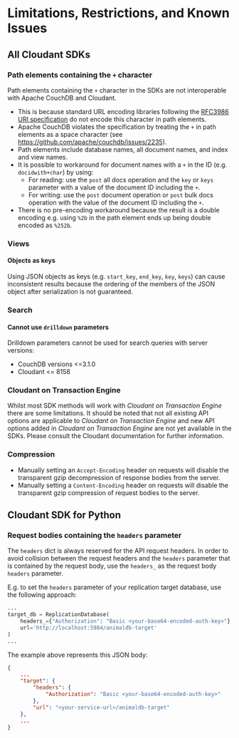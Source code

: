 <!-- This section applied from common template, do not edit in language specific repository KNOWN_ISSUES file -->
# Limitations, Restrictions, and Known Issues

## All Cloudant SDKs

### Path elements containing the `+` character

Path elements containing the `+` character in the SDKs are not interoperable with Apache CouchDB and Cloudant.
* This is because standard URL encoding libraries following the [RFC3986 URI specification](https://tools.ietf.org/html/rfc3986#section-3.3) do not encode this character in path elements.
* Apache CouchDB violates the specification by treating the `+` in path elements as a space character (see https://github.com/apache/couchdb/issues/2235).
* Path elements include database names, all document names, and index and view names.
* It is possible to workaround for document names with a `+` in the ID (e.g. `docidwith+char`) by using:
    * For reading: use the `post` all docs operation and the `key` or `keys` parameter with a value of the document ID including the `+`.
    * For writing: use the `post` document operation or `post` bulk docs operation with the value of the document ID including the `+`.
* There is no pre-encoding workaround because the result is a double encoding e.g. using `%2b` in the path element ends up being double encoded as `%252b`.

### Views

#### Objects as keys

Using JSON objects as keys (e.g. `start_key`, `end_key`, `key`, `keys`)
can cause inconsistent results because the ordering of the members of the JSON
object after serialization is not guaranteed.

### Search

#### Cannot use `drilldown` parameters

Drilldown parameters cannot be used for search queries with server versions:
* CouchDB versions <=3.1.0
* Cloudant <= 8158

### Cloudant on Transaction Engine

Whilst most SDK methods will work with _Cloudant on Transaction Engine_ there are some limitations.
It should be noted that not all existing API options are applicable to _Cloudant on Transaction Engine_
and new API options added in _Cloudant on Transaction Engine_ are not yet available in the SDKs. Please
consult the Cloudant documentation for further information.

### Compression

* Manually setting an `Accept-Encoding` header on requests will disable the transparent gzip decompression of response bodies from the server.
* Manually setting a `Content-Encoding` header on requests will disable the transparent gzip compression of request bodies to the server.

<!-- End common section -->

<!-- Template substitution for language specific content -->
<!-- ## SPLIT MARKER ## -->
## Cloudant SDK for Python

### Request bodies containing the `headers` parameter

The `headers` dict is always reserved for the API request headers.
In order to avoid collision between the request headers and the `headers` parameter
that is contained by the request body, use the `headers_` as
the request body `headers` parameter.

E.g. to set the `headers` parameter of your replication
target database, use the following approach:

```python
...
target_db = ReplicationDatabase(
    headers_={"Authorization": "Basic <your-base64-encoded-auth-key>"},
    url='http://localhost:5984/animaldb-target'
)
...
```
The example above represents this JSON body:
```json
{
    ...
    "target": {
        "headers": {
            "Authorization": "Basic <your-base64-encoded-auth-key>"
        },
        "url": "<your-service-url>/animaldb-target"
    },
    ...
}
```